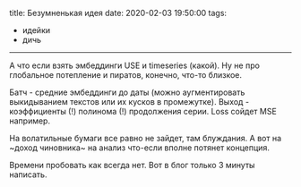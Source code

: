 title: Безумненькая идея
date: 2020-02-03 19:50:00
tags: 
- идейки
- дичь

---

А что если взять эмбеддинги USE и timeseries (какой). Ну не про глобальное потепление и пиратов, конечно, что-то близкое.

Батч - средние эмбеддинги до даты (можно аугментировать выкидыванием текстов или их кусков в промежутке). Выход - коэффициенты (!) полинома (!) продолжения серии. Loss сойдет MSE например.

На волатильные бумаги все равно не зайдет, там блуждания. А вот на ~доход чиновника~ на анализ что-если вполне потянет концепция.

Времени пробовать как всегда нет. Вот в блог только 3 минуты написать.